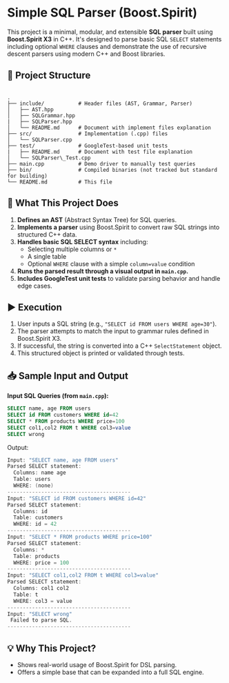 # Simple SQL Parser (Boost.Spirit)

This project is a minimal, modular, and extensible **SQL parser** built using **Boost.Spirit X3** in C++. It's designed to parse basic SQL `SELECT` statements including optional `WHERE` clauses and demonstrate the use of recursive descent parsers using modern C++ and Boost libraries.

## 🔧 Project Structure

```

.
├── include/           # Header files (AST, Grammar, Parser)
│   ├── AST.hpp
│   ├── SQLGrammar.hpp
|   ├── SQLParser.hpp
│   └── README.md      # Document with implement files explanation
├── src/               # Implementation (.cpp) files
│   └── SQLParser.cpp
├── test/              # GoogleTest-based unit tests
|   ├── README.md      # Document with test file explanation
│   └── SQLParser\_Test.cpp
├── main.cpp           # Demo driver to manually test queries
├── bin/               # Compiled binaries (not tracked but standard for building)
└── README.md          # This file

```

## 📘 What This Project Does

1. **Defines an AST** (Abstract Syntax Tree) for SQL queries.
2. **Implements a parser** using Boost.Spirit to convert raw SQL strings into structured C++ data.
3. **Handles basic SQL SELECT syntax** including:
   - Selecting multiple columns or `*`
   - A single table
   - Optional `WHERE` clause with a simple `column=value` condition
4. **Runs the parsed result through a visual output in `main.cpp`.**
5. **Includes GoogleTest unit tests** to validate parsing behavior and handle edge cases.

## ▶️ Execution

1. User inputs a SQL string (e.g., `"SELECT id FROM users WHERE age=30"`).
2. The parser attempts to match the input to grammar rules defined in Boost.Spirit X3.
3. If successful, the string is converted into a C++ `SelectStatement` object.
4. This structured object is printed or validated through tests.

## 📥 Sample Input and Output

**Input SQL Queries (from `main.cpp`):**
```sql
SELECT name, age FROM users
SELECT id FROM customers WHERE id=42
SELECT * FROM products WHERE price=100
SELECT col1,col2 FROM t WHERE col3=value
SELECT wrong
```
Output:
```cpp
Input: "SELECT name, age FROM users"
Parsed SELECT statement:
  Columns: name age 
  Table: users
  WHERE: (none)
----------------------------------------
Input: "SELECT id FROM customers WHERE id=42"
Parsed SELECT statement:
  Columns: id 
  Table: customers
  WHERE: id = 42
----------------------------------------
Input: "SELECT * FROM products WHERE price=100"
Parsed SELECT statement:
  Columns: * 
  Table: products
  WHERE: price = 100
----------------------------------------
Input: "SELECT col1,col2 FROM t WHERE col3=value"
Parsed SELECT statement:
  Columns: col1 col2 
  Table: t
  WHERE: col3 = value
----------------------------------------
Input: "SELECT wrong"
 Failed to parse SQL.
----------------------------------------
```
## 💡 Why This Project?

- Shows real-world usage of Boost.Spirit for DSL parsing.
- Offers a simple base that can be expanded into a full SQL engine.
